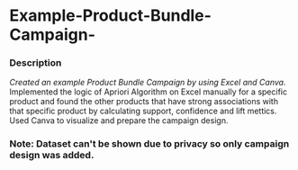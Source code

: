 # Example-Product-Bundle-Campaign-

### Description
*Created an example Product Bundle Campaign by using Excel and Canva.*
Implemented the logic of Apriori Algorithm on Excel manually for a specific product and found the other products that have strong associations with that specific product by calculating support, confidence and lift mettics.
Used Canva to visualize and prepare the campaign design.

### Note: Dataset can't be shown due to privacy so only campaign design was added.
